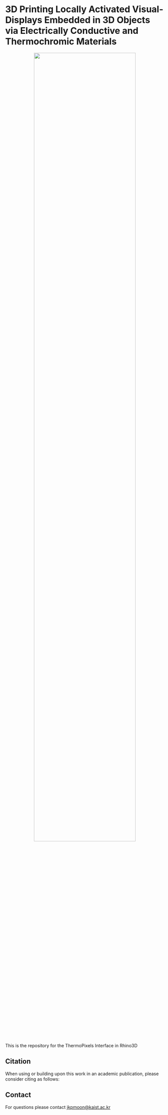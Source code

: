 # 3D Printing Locally Activated Visual-Displays Embedded in 3D Objects via Electrically Conductive and Thermochromic Materials

<p align="center">
<img src="walkthrough.JPG" width="80%" />
</p>

This is the repository for the ThermoPixels Interface in Rhino3D

## Citation
When using or building upon this work in an academic publication, please consider citing as follows:

## Contact
For questions please contact jkpmoon@kaist.ac.kr